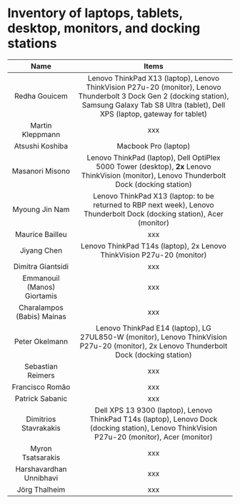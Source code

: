 # Inventory of laptops, tablets, desktop, monitors, and docking stations

| Name                        | Items                                                                                                                                                                                              |
|:---------------------------:|:--------------------------------------------------------------------------------------------------------------------------------------------------------------------------------------------------:|
| Redha Gouicem               | Lenovo ThinkPad X13 (laptop), Lenovo ThinkVision P27u-20 (monitor), Lenovo Thunderbolt 3 Dock Gen 2 (docking station), Samsung Galaxy Tab S8 Ultra (tablet), Dell XPS (laptop, gateway for tablet) |
| Martin Kleppmann            | xxx                                                                                                                                                                                                |
| Atsushi Koshiba             | Macbook Pro (laptop)                                                                                                                                                                               |
| Masanori Misono             | Lenovo ThinkPad (laptop), Dell OptiPlex 5000 Tower (desktop), **2x** Lenovo ThinkVision (monitor), Lenovo Thunderbolt Dock (docking station)                                                       |
| Myoung Jin Nam              | Lenovo ThinkPad X13 (laptop: to be returned to RBP next week), Lenovo Thunderbolt Dock (docking station), Acer (monitor)                                                                           |
| Maurice Bailleu             | xxx                                                                                                                                                                                                |
| Jiyang Chen                 | Lenovo ThinkPad T14s (laptop), 2x Lenovo ThinkVision P27u-20 (monitor)                                                                                                                             |
| Dimitra Giantsidi           | xxx                                                                                                                                                                                                |
| Emmanouil (Manos) Giortamis | xxx                                                                                                                                                                                                |
| Charalampos (Babis) Mainas  | xxx                                                                                                                                                                                                |
| Peter Okelmann              | Lenovo ThinkPad E14 (laptop), LG 27UL850-W (monitor), Lenovo ThinkVision P27u-20 (monitor), 2x Lenovo Thunderbolt Dock (docking station)                                                           |
| Sebastian Reimers           | xxx                                                                                                                                                                                                |
| Francisco Romão             | xxx                                                                                                                                                                                                |
| Patrick Sabanic             | xxx                                                                                                                                                                                                |
| Dimitrios Stavrakakis       | Dell XPS 13 9300 (laptop), Lenovo ThinkPad T14s (laptop), Lenovo Dock (docking station), Lenovo ThinkVision P27u-20 (monitor), Acer (monitor)                                                      |
| Myron Tsatsarakis           | xxx                                                                                                                                                                                                |
| Harshavardhan Unnibhavi     | xxx                                                                                                                                                                                                |
| Jörg Thalheim               | xxx                                                                                                                                                                                                |
